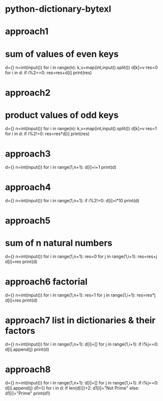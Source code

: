 # python-dictionary-bytexl
# approach1
# sum of values of even keys
d={}
n=int(input())
for i in range(n):
  k,v=map(int,input().split())
  d[k]=v 
res=0
for i in d:
  if i%2==0:
    res=res+d[i]
print(res)

# approach2
# product values of odd keys
d={}
n=int(input())
for i in range(n):
  k,v=map(int,input().split())
  d[k]=v 
res=1 
for i in d:
  if i%2!=0:
    res=res*d[i]
print(res)

# approach3
d={}
n=int(input())
for i in range(1,n+1):
  d[i]=i+1 
print(d)

# approach4
d={}
n=int(input())
for i in range(1,n+1):
  if i%2!=0:
    d[i]=i*10
print(d)

# approach5
# sum of n natural numbers
d={}
n=int(input())
for i in range(1,n+1):
  res=0 
  for j in range(1,i+1):
    res=res+j 
  d[i]=res
print(d)

# approach6 factorial
d={}
n=int(input())
for i in range(1,n+1):
  res=1 
  for j in range(1,i+1):
    res=res*j 
  d[i]=res 
print(d)

# approach7 list in dictionaries & their factors
d={}
n=int(input())
for i in range(1,n+1):
  d[i]=[]
  for j in range(1,i+1):
    if i%j==0:
      d[i].append(j)
print(d)

# approach8
d={}
n=int(input())
for i in range(1,n+1):
  d[i]=[]
  for j in range(1,i+1):
    if i%j==0:
      d[i].append(j)
d1={}
for i in d:
  if len(d[i])>2:
    d1[i]="Not Prime"
  else:
    d1[i]="Prime"
print(d1)






